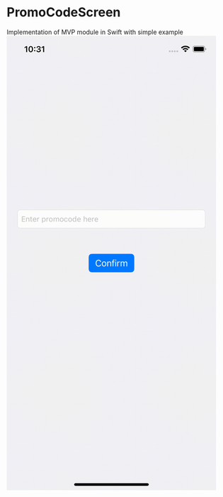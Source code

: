 # PromoCodeScreen
Implementation of MVP module in Swift with simple example
![](/Assets/screen.gif)
